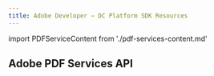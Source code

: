 ```yaml
---
title: Adobe Developer — DC Platform SDK Resources
---
```

import PDFServiceContent from './pdf-services-content.md'


<TitleBlock slots="heading" theme="light" className="titleBlock-align-left" id="AWS"/>

## Adobe PDF Services API

<WrapperComponent slots="content" theme="light" className="div-flex overflow-hidden"/>

<PDFServiceContent/>
